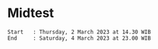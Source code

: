 # Midtest

```
Start   : Thursday, 2 March 2023 at 14.30 WIB
End     : Saturday, 4 March 2023 at 23.00 WIB
```